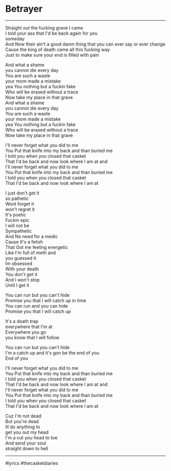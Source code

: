 # Betrayer

---

Straight out the fucking grave I came  
I told your ass that I'd be back again for you  
someday  
And Now their ain't a good damn thing that you can ever say or ever change  
Cause the king of death came all this fucking way  
Just to make sure your end is filled with pain

And what a shame  
you cannot die every day  
You are such a waste  
your mom made a mistake  
yea You nothing but a fuckin fake  
Who will be erased without a trace  
Now take my place in that grave  
And what a shame  
you cannot die every day  
You are such a waste  
your mom made a mistake  
yea You nothing but a fuckin fake  
Who will be erased without a trace  
Now take my place in that grave

I'll never forget what you did to me  
You Put that knife into my back and than buried me  
I told you when you closed that casket  
That I'd be back and now look where I am at and  
I'll never forget what you did to me  
You Put that knife into my back and than buried me  
I told you when you closed that casket  
That I'd be back and now look where I am at

I just don't get it  
so pathetic  
Wont forget it  
won't regret it  
It's poetic  
Fuckin epic  
I will not be  
Sympathetic  
And No need for a medic  
Cause It's a fetish  
That Got me feeling energetic  
Like I'm full of meth and  
you guessed it  
Im obsessed  
With your death  
You don't get it  
And I won't stop  
Until I get it

You can run but you can't hide  
Promise you that I will catch up in time  
You can run and you can hide  
Promise you that I will catch up

It's a death trap  
everywhere that I'm at  
Everywhere you go  
you know that I will follow

You can run but you can't hide  
I'm a catch up and it's gon be the end of you  
End of you

I'll never forget what you did to me  
You Put that knife into my back and than buried me  
I told you when you closed that casket  
That I'd be back and now look where I am at and  
I'll never forget what you did to me  
You Put that knife into my back and than buried me  
I told you when you closed that casket  
That I'd be back and now look where I am at

Cuz I'm not dead  
But you're dead  
Ill do anything to  
get you out my head  
I'm a cut you head to toe  
And send your soul  
straight down to hell

---

#lyrics #thecasketdiaries
